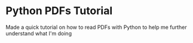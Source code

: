 # Python PDFs Tutorial
Made a quick tutorial on how to read PDFs with Python to help me further understand what I'm doing
